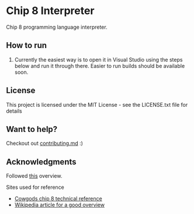 # Chip 8 Interpreter

Chip 8 programming language interpreter.

## How to run

1. Currently the easiest way is to open it in Visual Studio using the steps below and run it through there. Easier to run builds should be available soon.

## License

This project is licensed under the MIT License - see the LICENSE.txt file for details

## Want to help?

Checkout out [contributing.md](contributing.md) :)

## Acknowledgments

Followed [this](http://www.multigesture.net/articles/how-to-write-an-emulator-chip-8-interpreter/) overview.

Sites used for reference
* [Cowgods chip 8 technical reference](http://devernay.free.fr/hacks/chip8/C8TECH10.HTM#Fx1E)
* [Wikipedia article for a good overview](https://en.wikipedia.org/wiki/CHIP-8)